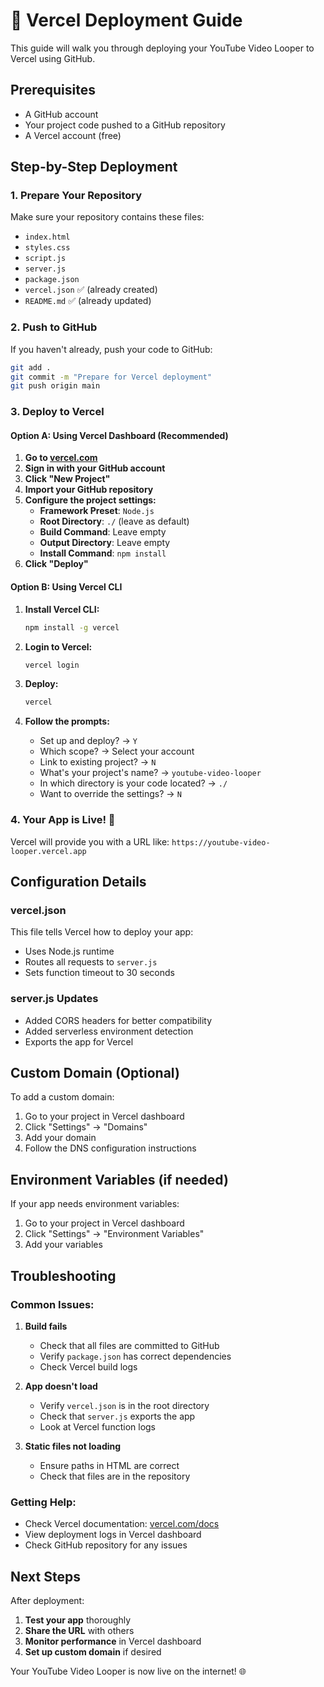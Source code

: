 # 🚀 Vercel Deployment Guide

This guide will walk you through deploying your YouTube Video Looper to Vercel using GitHub.

## Prerequisites

- A GitHub account
- Your project code pushed to a GitHub repository
- A Vercel account (free)

## Step-by-Step Deployment

### 1. Prepare Your Repository

Make sure your repository contains these files:
- `index.html`
- `styles.css`
- `script.js`
- `server.js`
- `package.json`
- `vercel.json` ✅ (already created)
- `README.md` ✅ (already updated)

### 2. Push to GitHub

If you haven't already, push your code to GitHub:

```bash
git add .
git commit -m "Prepare for Vercel deployment"
git push origin main
```

### 3. Deploy to Vercel

#### Option A: Using Vercel Dashboard (Recommended)

1. **Go to [vercel.com](https://vercel.com)**
2. **Sign in with your GitHub account**
3. **Click "New Project"**
4. **Import your GitHub repository**
5. **Configure the project settings:**
   - **Framework Preset**: `Node.js`
   - **Root Directory**: `./` (leave as default)
   - **Build Command**: Leave empty
   - **Output Directory**: Leave empty
   - **Install Command**: `npm install`
6. **Click "Deploy"**

#### Option B: Using Vercel CLI

1. **Install Vercel CLI:**
   ```bash
   npm install -g vercel
   ```

2. **Login to Vercel:**
   ```bash
   vercel login
   ```

3. **Deploy:**
   ```bash
   vercel
   ```

4. **Follow the prompts:**
   - Set up and deploy? → `Y`
   - Which scope? → Select your account
   - Link to existing project? → `N`
   - What's your project's name? → `youtube-video-looper`
   - In which directory is your code located? → `./`
   - Want to override the settings? → `N`

### 4. Your App is Live! 🎉

Vercel will provide you with a URL like:
`https://youtube-video-looper.vercel.app`

## Configuration Details

### vercel.json
This file tells Vercel how to deploy your app:
- Uses Node.js runtime
- Routes all requests to `server.js`
- Sets function timeout to 30 seconds

### server.js Updates
- Added CORS headers for better compatibility
- Added serverless environment detection
- Exports the app for Vercel

## Custom Domain (Optional)

To add a custom domain:

1. Go to your project in Vercel dashboard
2. Click "Settings" → "Domains"
3. Add your domain
4. Follow the DNS configuration instructions

## Environment Variables (if needed)

If your app needs environment variables:

1. Go to your project in Vercel dashboard
2. Click "Settings" → "Environment Variables"
3. Add your variables

## Troubleshooting

### Common Issues:

1. **Build fails**
   - Check that all files are committed to GitHub
   - Verify `package.json` has correct dependencies
   - Check Vercel build logs

2. **App doesn't load**
   - Verify `vercel.json` is in the root directory
   - Check that `server.js` exports the app
   - Look at Vercel function logs

3. **Static files not loading**
   - Ensure paths in HTML are correct
   - Check that files are in the repository

### Getting Help:

- Check Vercel documentation: [vercel.com/docs](https://vercel.com/docs)
- View deployment logs in Vercel dashboard
- Check GitHub repository for any issues

## Next Steps

After deployment:

1. **Test your app** thoroughly
2. **Share the URL** with others
3. **Monitor performance** in Vercel dashboard
4. **Set up custom domain** if desired

Your YouTube Video Looper is now live on the internet! 🌐 